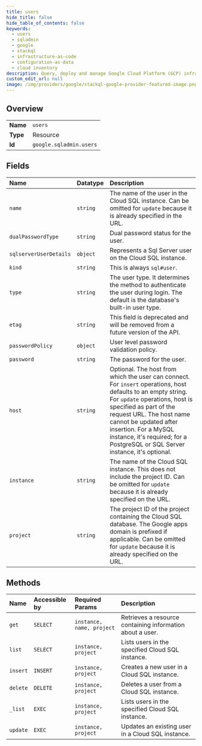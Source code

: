 ```yaml
---
title: users
hide_title: false
hide_table_of_contents: false
keywords:
  - users
  - sqladmin
  - google    
  - stackql
  - infrastructure-as-code
  - configuration-as-data
  - cloud inventory
description: Query, deploy and manage Google Cloud Platform (GCP) infrastructure and resources using SQL
custom_edit_url: null
image: /img/providers/google/stackql-google-provider-featured-image.png
---
```

  
    

## Overview
<table><tbody>
<tr><td><b>Name</b></td><td><code>users</code></td></tr>
<tr><td><b>Type</b></td><td>Resource</td></tr>
<tr><td><b>Id</b></td><td><code>google.sqladmin.users</code></td></tr>
</tbody></table>

## Fields
| Name | Datatype | Description |
|:-----|:---------|:------------|
| `name` | `string` | The name of the user in the Cloud SQL instance. Can be omitted for `update` because it is already specified in the URL. |
| `dualPasswordType` | `string` | Dual password status for the user. |
| `sqlserverUserDetails` | `object` | Represents a Sql Server user on the Cloud SQL instance. |
| `kind` | `string` | This is always `sql#user`. |
| `type` | `string` | The user type. It determines the method to authenticate the user during login. The default is the database's built-in user type. |
| `etag` | `string` | This field is deprecated and will be removed from a future version of the API. |
| `passwordPolicy` | `object` | User level password validation policy. |
| `password` | `string` | The password for the user. |
| `host` | `string` | Optional. The host from which the user can connect. For `insert` operations, host defaults to an empty string. For `update` operations, host is specified as part of the request URL. The host name cannot be updated after insertion. For a MySQL instance, it's required; for a PostgreSQL or SQL Server instance, it's optional. |
| `instance` | `string` | The name of the Cloud SQL instance. This does not include the project ID. Can be omitted for `update` because it is already specified on the URL. |
| `project` | `string` | The project ID of the project containing the Cloud SQL database. The Google apps domain is prefixed if applicable. Can be omitted for `update` because it is already specified on the URL. |
## Methods
| Name | Accessible by | Required Params | Description |
|:-----|:--------------|:----------------|:------------|
| `get` | `SELECT` | `instance, name, project` | Retrieves a resource containing information about a user. |
| `list` | `SELECT` | `instance, project` | Lists users in the specified Cloud SQL instance. |
| `insert` | `INSERT` | `instance, project` | Creates a new user in a Cloud SQL instance. |
| `delete` | `DELETE` | `instance, project` | Deletes a user from a Cloud SQL instance. |
| `_list` | `EXEC` | `instance, project` | Lists users in the specified Cloud SQL instance. |
| `update` | `EXEC` | `instance, project` | Updates an existing user in a Cloud SQL instance. |
